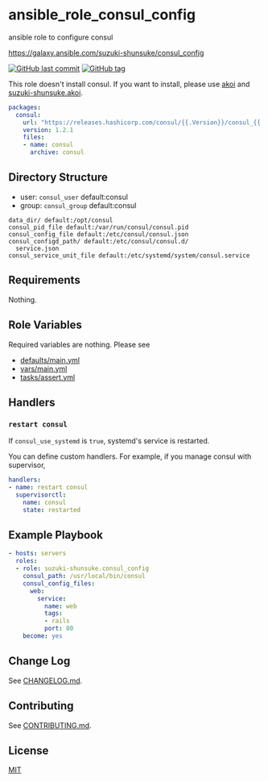 # ansible_role_consul_config

ansible role to configure consul

https://galaxy.ansible.com/suzuki-shunsuke/consul_config

[![GitHub last commit](https://img.shields.io/github/last-commit/suzuki-shunsuke/ansible_role_consul_config.svg)](https://github.com/suzuki-shunsuke/ansible_role_consul_config)
[![GitHub tag](https://img.shields.io/github/tag/suzuki-shunsuke/ansible_role_consul_config.svg)](https://github.com/suzuki-shunsuke/ansible_role_consul_config/releases)

This role doesn't install consul.
If you want to install, please use [akoi](https://github.com/suzuki-shunsuke/akoi) and [suzuki-shunsuke.akoi](https://github.com/suzuki-shunsuke/ansible_role_akoi).

```yaml
packages:
  consul:
    url: "https://releases.hashicorp.com/consul/{{.Version}}/consul_{{.Version}}_linux_amd64.zip"
    version: 1.2.1
    files:
    - name: consul
      archive: consul
```

## Directory Structure

* user: `consul_user` default:consul
* group: `consul_group` default:consul

```
data_dir/ default:/opt/consul
consul_pid_file default:/var/run/consul/consul.pid
consul_config_file default:/etc/consul/consul.json
consul_configd_path/ default:/etc/consul/consul.d/
  service.json
consul_service_unit_file default:/etc/systemd/system/consul.service
```

## Requirements

Nothing.

## Role Variables

Required variables are nothing.
Please see

* [defaults/main.yml](defaults/main.yml)
* [vars/main.yml](vars/main.yml)
* [tasks/assert.yml](tasks/assert.yml)

## Handlers

### `restart consul`

If `consul_use_systemd` is `true`, systemd's service is restarted.

You can define custom handlers.
For example, if you manage consul with supervisor,

```yaml
handlers:
- name: restart consul
  supervisorctl:
    name: consul
    state: restarted
```

## Example Playbook

```yaml
- hosts: servers
  roles:
  - role: suzuki-shunsuke.consul_config
    consul_path: /usr/local/bin/consul
    consul_config_files:
      web:
        service:
          name: web
          tags:
          - rails
          port: 80
    become: yes
```

## Change Log

See [CHANGELOG.md](CHANGELOG.md).

## Contributing

See [CONTRIBUTING.md](CONTRIBUTING.md).

## License

[MIT](LICENSE)
